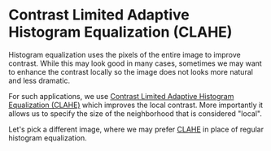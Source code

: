 # Contrast Limited Adaptive Histogram Equalization (CLAHE)

Histogram equalization uses the pixels of the entire image to improve contrast. While this may look good in many cases, sometimes we may want to enhance the contrast locally so the image does not looks more natural and less dramatic.

For such applications, we use [Contrast Limited Adaptive Histogram Equalization (CLAHE)](https://docs.opencv.org/4.1.0/d5/daf/tutorial_py_histogram_equalization.html) which improves the local contrast. More importantly it allows us to specify the size of the neighborhood that is considered "local".

Let's pick a different image, where we may prefer [CLAHE](https://en.wikipedia.org/wiki/Adaptive_histogram_equalization#Contrast_Limited_AHE) in place of regular histogram equalization.
